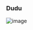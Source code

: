 ### Dudu

![image](https://github.com/user-attachments/assets/88fc6ad9-d7cc-4668-9ac1-b9a9d17ee5fb)
